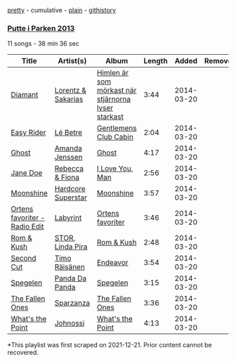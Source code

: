 [pretty](/playlists/pretty/3JqYduMX06DjhsJRBG4kN5.md) - cumulative - [plain](/playlists/plain/3JqYduMX06DjhsJRBG4kN5) - [githistory](https://github.githistory.xyz/mackorone/spotify-playlist-archive/blob/main/playlists/plain/3JqYduMX06DjhsJRBG4kN5)

### [Putte i Parken 2013](https://open.spotify.com/playlist/3JqYduMX06DjhsJRBG4kN5)

> 

11 songs - 38 min 36 sec

| Title | Artist(s) | Album | Length | Added | Removed |
|---|---|---|---|---|---|
| [Diamant](https://open.spotify.com/track/3HjVKQWXh1czc9aZI0Qqfi) | [Lorentz & Sakarias](https://open.spotify.com/artist/2OvrB1ySg1P7YWsiMl7Giu) | [Himlen är som mörkast när stjärnorna lyser starkast](https://open.spotify.com/album/0YY3fFCBmIjhtduKY1004p) | 3:44 | 2014-03-20 |  |
| [Easy Rider](https://open.spotify.com/track/4hY0uuREnAREPxuZrl5fO2) | [Lé Betre](https://open.spotify.com/artist/7IalxqI48TH1FFYxQvvaMa) | [Gentlemens Club Cabin](https://open.spotify.com/album/4if5KCIjrZAPsvzgSpI3sm) | 2:04 | 2014-03-20 |  |
| [Ghost](https://open.spotify.com/track/2aRjiyXfGItM3Yzzwt2DAx) | [Amanda Jenssen](https://open.spotify.com/artist/5abrQugiw9ysKSuemQW7K9) | [Ghost](https://open.spotify.com/album/4UBCHrMaf2MWN8vpKyOCkp) | 4:17 | 2014-03-20 |  |
| [Jane Doe](https://open.spotify.com/track/6jeWaiXSnl6Mqa9AQqfuwI) | [Rebecca & Fiona](https://open.spotify.com/artist/6rgEPiKjowlMKZC1DF6W75) | [I Love You, Man](https://open.spotify.com/album/2v7B3ztXxn6nCFBIga1P6p) | 2:56 | 2014-03-20 |  |
| [Moonshine](https://open.spotify.com/track/53vPqlnWsFfXNUF2LABPno) | [Hardcore Superstar](https://open.spotify.com/artist/57b3sKD9pGilMb2QlMqArq) | [Moonshine](https://open.spotify.com/album/0aiqJzVhAIFZfqekMUDpn0) | 3:57 | 2014-03-20 |  |
| [Ortens favoriter \- Radio Edit](https://open.spotify.com/track/17LVXIb366ttkCfAEdbWUE) | [Labyrint](https://open.spotify.com/artist/5s77Nldm0GrOQkMIElogdo) | [Ortens favoriter](https://open.spotify.com/album/7gXCarQvyrwpJE15VGxLp2) | 3:46 | 2014-03-20 |  |
| [Rom & Kush](https://open.spotify.com/track/6W1VshCNGEnBsm8JqeYAQ8) | [STOR](https://open.spotify.com/artist/4XLISC9SzRTcR34fosyMtw), [Linda Pira](https://open.spotify.com/artist/0qeei9KQnptjwb8MgkqEoy) | [Rom & Kush](https://open.spotify.com/album/65C4wpnrMmDlvAfNPP48pe) | 2:48 | 2014-03-20 |  |
| [Second Cut](https://open.spotify.com/track/4e20jk8TSl5rXKFJ656KLd) | [Timo Räisänen](https://open.spotify.com/artist/3Z6WVJzHQ12kzNjhzDkIYP) | [Endeavor](https://open.spotify.com/album/7dmdKUa5ynu74MXUO1qUqG) | 3:54 | 2014-03-20 |  |
| [Spegelen](https://open.spotify.com/track/5TIEUOcTGcCCwLDMe7FMKo) | [Panda Da Panda](https://open.spotify.com/artist/5CFHkGrLdtDurzPPIPYze9) | [Spegelen](https://open.spotify.com/album/1OCSurNeVVb0nSS4JVDvtC) | 3:15 | 2014-03-20 |  |
| [The Fallen Ones](https://open.spotify.com/track/65p8SOQogTkmJYS3pQNcHQ) | [Sparzanza](https://open.spotify.com/artist/0TK5REi1e8RBhtp0h9xeCq) | [The Fallen Ones](https://open.spotify.com/album/1Klqe6aeHC9BjvDZjyWelD) | 3:36 | 2014-03-20 |  |
| [What's the Point](https://open.spotify.com/track/1ky4XsA3yixgSKZL1ir0VD) | [Johnossi](https://open.spotify.com/artist/0k5NrYJAazGYrIhzrDslcT) | [What's the Point](https://open.spotify.com/album/2lnZ5vPQlnMo93EzWPrPPk) | 4:13 | 2014-03-20 |  |

\*This playlist was first scraped on 2021-12-21. Prior content cannot be recovered.

